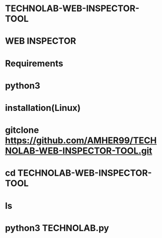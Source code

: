 # TECHNOLAB-WEB-INSPECTOR-TOOL
#
#
#
# WEB INSPECTOR
#
#
# Requirements
#  python3
#
#
#
# installation(Linux)
#
# gitclone https://github.com/AMHER99/TECHNOLAB-WEB-INSPECTOR-TOOL.git
# cd TECHNOLAB-WEB-INSPECTOR-TOOL
# ls
# python3 TECHNOLAB.py
